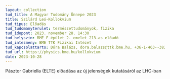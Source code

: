 ```yaml
---
layout: collection
tud_title: A Magyar Tudomány Ünnepe 2023
title: Szilárd Leó-Kollokvium
tud_tipus: Előadás
tud_tudomanyterulet: természettudományok, fizika
tud_idopont: 2023. november 28. 14:30
tud_helyszin: BME F épület 2. emelet 213-as előadó
tud_intezmeny: BME TTK Fizikai Intézet
tud_kapcsolattarto: Dóra Balázs, dora.balazs@ttk.bme.hu, +36-1-463--3829
tud_url: https://physics.bme.hu/kollokvium
date: 2023-10-28
---
```

Pásztor Gabriella (ELTE) előadása az új jelenségek kutatásáról az LHC-ban